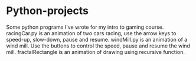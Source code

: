 # Python-projects
Some python programs I've wrote for my intro to gaming course.
racingCar.py is an animation of two cars racing, use the arrow keys to speed-up, slow-down, pause and resume.
windMill.py is an animation of a wind mill. Use the buttons to control the speed, pause and resume the wind mill.
fractalRectangle is an animation of drawing using recursive function.